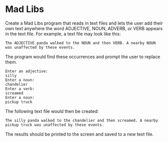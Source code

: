 # Mad Libs
Create a Mad Libs program that reads in text files and lets the user add their own text anywhere the word ADJECTIVE, NOUN, ADVERB, or VERB appears in the text file. For example, a text file may look like this:

```
The ADJECTIVE panda walked to the NOUN and then VERB. A nearby NOUN was unaffected by these events.
```

The program would find these occurrences and prompt the user to replace them.

```
Enter an adjective:
silly
Enter a noun:
chandelier
Enter a verb:
screamed
Enter a noun:
pickup truck
```

The following text file would then be created:

```
The silly panda walked to the chandelier and then screamed. A nearby pickup truck was unaffected by these events.
```

The results should be printed to the screen and saved to a new text file.

